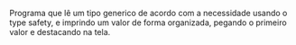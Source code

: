Programa que lê um tipo generico <T> de acordo com a necessidade usando o type safety, e imprindo um valor de forma organizada, pegando o primeiro valor e destacando na tela.
